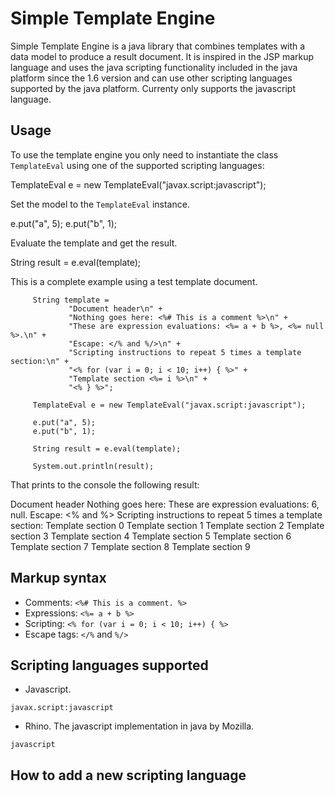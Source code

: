Simple Template Engine
======================

Simple Template Engine is a java library that combines templates with a data model to produce a result document. It is inspired in the JSP markup language and uses the java scripting functionality included in the java platform since the 1.6 version and can use other scripting languages supported by the java platform. Currenty only supports the javascript language.

Usage
-----

To use the template engine you only need to instantiate the class `TemplateEval` using one of the supported scripting languages:

 TemplateEval e = new TemplateEval("javax.script:javascript");

Set the model to the `TemplateEval` instance.

 e.put("a", 5);
 e.put("b", 1);

Evaluate the template and get the result.

 String result = e.eval(template);

This is a complete example using a test template document.

         String template =
                 "Document header\n" +
                 "Nothing goes here: <%# This is a comment %>\n" +
                 "These are expression evaluations: <%= a + b %>, <%= null %>.\n" +
                 "Escape: </% and %/>\n" +
                 "Scripting instructions to repeat 5 times a template section:\n" +
                 "<% for (var i = 0; i < 10; i++) { %>" +
                 "Template section <%= i %>\n" +
                 "<% } %>";

         TemplateEval e = new TemplateEval("javax.script:javascript");
         
         e.put("a", 5);
         e.put("b", 1);
         
         String result = e.eval(template);
         
         System.out.println(result);

That prints to the console the following result:

 Document header
 Nothing goes here: 
 These are expression evaluations: 6, null.
 Escape: <% and %>
 Scripting instructions to repeat 5 times a template section:
 Template section 0
 Template section 1
 Template section 2
 Template section 3
 Template section 4
 Template section 5
 Template section 6
 Template section 7
 Template section 8
 Template section 9

Markup syntax
-------------

* Comments: `<%# This is a comment. %>`
* Expressions: `<%= a + b %>`
* Scripting: `<% for (var i = 0; i < 10; i++) { %>`
* Escape tags: `</%` and `%/>`

Scripting languages supported
-----------------------------

* Javascript.

`javax.script:javascript`

* Rhino. The javascript implementation in java by Mozilla.

`javascript`

How to add a new scripting language 
-----------------------------------

